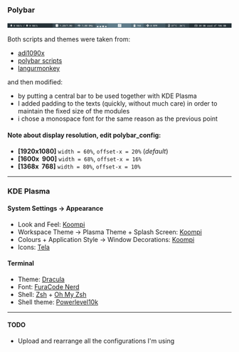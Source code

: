 ### Polybar

![Polybar Preview](Polybar_preview.png?raw=true "Polybar Preview")

Both scripts and themes were taken from:

* [adi1090x](https://github.com/adi1090x/polybar-themes)
* [polybar scripts](https://github.com/polybar/polybar-scripts)
* [langurmonkey](https://gitlab.com/langurmonkey/dotfiles/blob/master/polybar/scripts/memory.sh)

and then modified:

* by putting a central bar to be used together with KDE Plasma
* I added padding to the texts (quickly, without much care) in order to maintain the fixed size of the modules
* i chose a monospace font for the same reason as the previous point

#### **Note** about display resolution, edit polybar_config:
* **[1920x1080]** `width = 60%`, `offset-x = 20%` (*default*)
* **[1600x&nbsp;&nbsp;900]** `width = 68%`, `offset-x = 16%`
* **[1368x&nbsp;&nbsp;768]** `width = 80%`, `offset-x = 10%`
---

### KDE Plasma

#### System Settings -> Appearance

* Look and Feel: [Koompi](https://store.kde.org/p/1321177/)
* Workspace Theme -> Plasma Theme + Splash Screen: [Koompi](https://store.kde.org/p/1309800)
* Colours + Application Style -> Window Decorations: [Koompi](https://store.kde.org/p/1309802)
* Icons: [Tela](https://store.kde.org/p/1279924)

#### Terminal

* Theme: [Dracula](https://draculatheme.com/terminal)
* Font: [FuraCode Nerd](https://github.com/ryanoasis/nerd-fonts/tree/master/patched-fonts/FiraCode)
* Shell: [Zsh](http://zsh.sourceforge.net/) + [Oh My Zsh](https://github.com/robbyrussell/oh-my-zsh)
* Shell theme: [Powerlevel10k](https://github.com/romkatv/powerlevel10k)
---
#### TODO
* Upload and rearrange all the configurations I'm using


